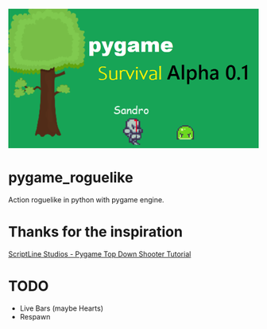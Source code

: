 ![game](doc/game_img.png)

# pygame_roguelike
Action roguelike in python with pygame engine.

# Thanks for the inspiration
[ScriptLine Studios - Pygame Top Down Shooter Tutorial](https://youtu.be/sVbFS9qEl4Y)

# TODO
- Live Bars (maybe Hearts)
- Respawn